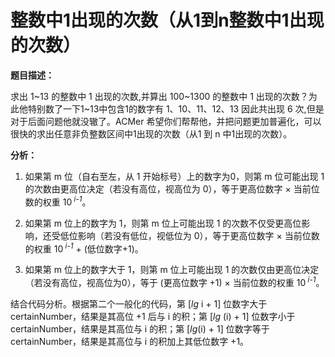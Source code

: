 # 整数中1出现的次数（从1到n整数中1出现的次数）

**题目描述：**

求出 1~13 的整数中 1 出现的次数,并算出 100~1300 的整数中 1 出现的次数？为此他特别数了一下1~13中包含1的数字有 1、10、11、12、13 因此共出现 6 次,但是对于后面问题他就没辙了。ACMer 希望你们帮帮他，并把问题更加普遍化，可以很快的求出任意非负整数区间中1出现的次数（从1 到 n 中1出现的次数）。

**分析：**

1. 如果第 m 位（自右至左，从 1 开始标号）上的数字为0，则第 m 位可能出现 1 的次数由更高位决定（若没有高位，视高位为 0），等于更高位数字 × 当前位数的权重 10<sup> *i-1*</sup>。

2. 如果第 m 位上的数字为 1，则第 m 位上可能出现 1 的次数不仅受更高位影响，还受低位影响（若没有低位，视低位为 0），等于更高位数字 × 当前位数的权重 10<sup> *i-1*</sup> + (低位数字+1)。

3. 如果第 m 位上的数字大于 1，则第 m 位上可能出现 1 的次数仅由更高位决定（若没有高位，视高位为0），等于 (更高位数字 +1) × 当前位数的权重 10<sup> *i-1*</sup>。

结合代码分析。根据第二个一般化的代码，第 [*lg* i + 1] 位数字大于 certainNumber，结果是其高位 +1 后与 i 的积；第 [*lg* (i) + 1] 位数字小于 certainNumber，结果是其高位与 i 的积；第 [*lg*(i) + 1] 位数字等于 certainNumber，结果是其高位与 i 的积加上其低位数字 +1。

